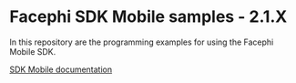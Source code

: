 # Facephi SDK Mobile samples - 2.1.X

In this repository are the programming examples for using the Facephi Mobile SDK.

[SDK Mobile documentation](https://facephi.github.io/sdk-mobile-documentation/)
